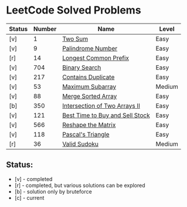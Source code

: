 # LeetCode Solved Problems

| Status | Number | Name                                                                                                 | Level  |
|--------|--------|------------------------------------------------------------------------------------------------------|--------|
| [v]    | 1      | [Two Sum](solutions/1.%20Two%20Sum.go)                                                               | Easy   |
| [v]    | 9      | [Palindrome Number](./solutions/9.%20Palindrome%20Number.go)                                         | Easy   |
| [r]    | 14     | [Longest Common Prefix](./solutions/14.%20Longest%20Common%20Prefix.go)                              | Easy   |
| [v]    | 704    | [Binary Search](./solutions/704.%20Binary%20Search.go)                                               | Easy   |
| [v]    | 217    | [Contains Duplicate](./solutions/217.%20Contains%20Duplicate.go)                                     | Easy   |
| [v]    | 53     | [Maximum Subarray](./solutions/53.%20Maximum%20Subarray.go)                                          | Medium |
| [v]    | 88     | [Merge Sorted Array](./solutions/88.%20Merge%20Sorted%20Array.go)                                    | Easy   |
| [b]    | 350    | [Intersection of Two Arrays II](./solutions/350.%20Intersection%20of%20Two%20Arrays%20II.go)         | Easy   |
| [v]    | 121    | [Best Time to Buy and Sell Stock](./solutions/121.%20Best%20Time%20to%20Buy%20and%20Sell%20Stock.go) | Easy   |
| [v]    | 566    | [Reshape the Matrix](./solutions/566.%20Reshape%20the%20Matrix.go)                                   | Easy   |
| [v]    | 118    | [Pascal's Triangle](./solutions/118.%20Pascal's%20Triangle.go)                                       | Easy   |
| [r]    | 36     | [Valid Sudoku](./solutions/36.%20Valid%20Sudoku.go)                                                  | Medium |

Status:
- 
- [v] - completed
- [r] - completed, but various solutions can be explored
- [b] - solution only by bruteforce 
- [c] - current
